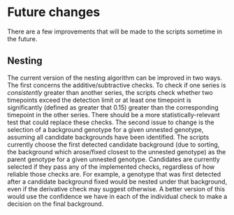 # Future changes

There are a few improvements that will be made to the scripts sometime in the future.

## Nesting
The current version of the nesting algorithm can be improved in two ways. The first concerns the additive/subtractive checks. To check if one series is *consistently* greater than another series, the scripts check whether two timepoints exceed the detection limit or at least one timepoint is significantly (defined as greater that 0.15) greater than the corresponding timepoint in the other series. There should be a more statistically-relevant test that could replace these checks. The second issue to change is the selection of a background genotype for a given unnested genotype, assuming all candidate backgrounds have been identified. The scripts currently choose the first detected candidate background (due to sorting, the background which arose/fixed closest to the unnested genotype) as the parent genotype for a given unnested genotype. Candidates are currently selected if they pass any of the implemented checks, regardless of how reliable those checks are. For example, a genotype that was first detected after a candidate background fixed would be nested under that background, even if the derivative check may suggest otherwise. A better version of this would use the confidence we have in each of the individual check to make a decision on the final background.
